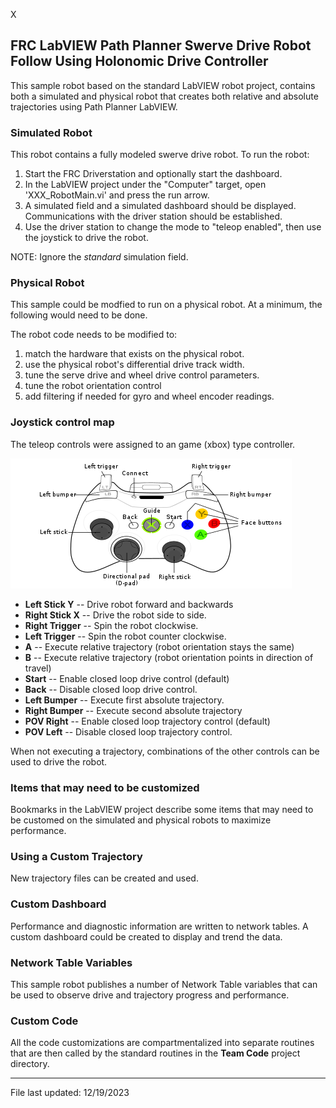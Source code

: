 X
## FRC LabVIEW Path Planner Swerve Drive Robot Follow Using Holonomic Drive Controller

This sample robot based on the standard LabVIEW robot project, contains both a simulated and physical robot that creates both relative and absolute trajectories using Path Planner LabVIEW.  

### Simulated Robot

This robot contains a fully modeled swerve drive robot.  To run the robot:

1. Start the FRC Driverstation and optionally start the dashboard.
1. In the LabVIEW project under the "Computer" target, open 'XXX_RobotMain.vi' and press the run arrow. 
1. A simulated field and a simulated dashboard should be displayed.  Communications with the driver station should be established.
1. Use the driver station to change the mode to "teleop enabled", then use the joystick to drive the robot.


NOTE:  Ignore the *standard* simulation field.

### Physical Robot

This sample could be modfied to run on a physical robot.  At a minimum, the following would need to be done.

The robot code needs to be modified to:
1. match the hardware that exists on the physical robot.
2. use the physical robot's differential drive track width.
3. tune the serve drive and wheel drive control parameters.
4. tune the robot orientation control
5. add filtering if needed for gyro and wheel encoder readings.

### Joystick control map

The teleop controls were assigned to an game (xbox) type controller.

![joystick!](images/xbox-360_controller.png)

- **Left Stick Y** -- Drive robot forward and backwards
- **Right Stick X** -- Drive the robot side to side.
- **Right Trigger** -- Spin the robot clockwise.
- **Left Trigger** -- Spin the robot counter clockwise.
- **A** -- Execute relative trajectory (robot orientation stays the same)
- **B** -- Execute relative trajectory (robot orientation points in direction of travel)
- **Start** -- Enable closed loop drive control (default)
- **Back** -- Disable closed loop drive control.
- **Left Bumper** -- Execute first absolute trajectory.
- **Right Bumper** -- Execute second absolute trajectory
- **POV Right** -- Enable closed loop trajectory control (default)
- **POV Left** -- Disable closed loop trajectory control.

When not executing a trajectory, combinations of the other controls can be used to drive the robot.  

### Items that may need to be customized

Bookmarks in the LabVIEW project describe some items that may need to be customed on the simulated and physical robots to maximize performance.  


### Using a Custom Trajectory

New trajectory files can be created and used.  

### Custom Dashboard

Performance and diagnostic information are written to network tables.  A custom dashboard could be created to display and trend the data.

### Network Table Variables

This sample robot publishes a number of Network Table variables that can be used to observe drive and trajectory progress and performance.


### Custom Code

All the code customizations are compartmentalized into separate routines that are then called by the standard routines in the **Team Code** project directory.



---
File last updated: 12/19/2023
